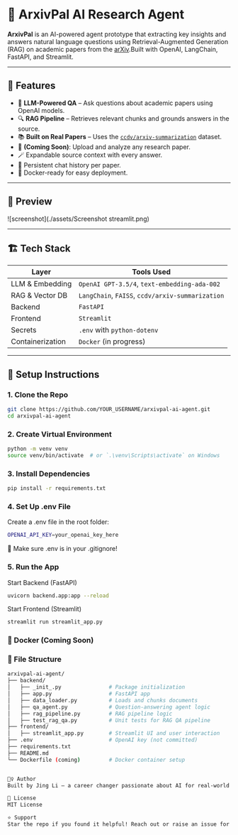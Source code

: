 # 🤖 ArxivPal AI Research Agent

**ArxivPal** is an AI-powered agent prototype that extracting key insights and answers natural language questions using Retrieval-Augmented Generation (RAG) on academic papers from the [arXiv](https://arxiv.org/).Built with OpenAI, LangChain, FastAPI, and Streamlit.

---

## 🚀 Features

- 🧠 **LLM-Powered QA** – Ask questions about academic papers using OpenAI models.
- 🔍 **RAG Pipeline** – Retrieves relevant chunks and grounds answers in the source.
- 📚 **Built on Real Papers** – Uses the [`ccdv/arxiv-summarization`](https://huggingface.co/datasets/ccdv/arxiv-summarization) dataset.
- 📂 **(Coming Soon)**: Upload and analyze any research paper.
- 🪄 Expandable source context with every answer.
- 💬 Persistent chat history per paper.
- 🐳 Docker-ready for easy deployment.

---

## 📸 Preview

![screenshot](./assets/Screenshot streamlit.png)

---


## 🏗️ Tech Stack

| Layer         | Tools Used                                                                 |
|---------------|-----------------------------------------------------------------------------|
| LLM & Embedding | `OpenAI GPT-3.5/4`, `text-embedding-ada-002`                              |
| RAG & Vector DB | `LangChain`, `FAISS`, `ccdv/arxiv-summarization`                         |
| Backend       | `FastAPI`                                                                  |
| Frontend      | `Streamlit`                                                                |
| Secrets       | `.env` with `python-dotenv`                                                |
| Containerization | `Docker` (in progress)                                                  |

---

## 🔧 Setup Instructions

### 1. Clone the Repo

```bash
git clone https://github.com/YOUR_USERNAME/arxivpal-ai-agent.git
cd arxivpal-ai-agent
```

### 2. Create Virtual Environment
```bash
python -m venv venv
source venv/bin/activate  # or `.\venv\Scripts\activate` on Windows
```

### 3. Install Dependencies
```bash
pip install -r requirements.txt
```

### 4. Set Up .env File
Create a .env file in the root folder:
```bash
OPENAI_API_KEY=your_openai_key_here
```

🔐 Make sure .env is in your .gitignore!

### 5. Run the App
Start Backend (FastAPI)
```bash
uvicorn backend.app:app --reload
```

Start Frontend (Streamlit)
```bash
streamlit run streamlit_app.py
```

### 🐳 Docker (Coming Soon)

### 📂 File Structure
```bash
arxivpal-ai-agent/
├── backend/
│   ├── _init_.py               # Package initialization
│   ├── app.py                  # FastAPI app
│   ├── data_loader.py          # Loads and chunks documents
│   ├── qa_agent.py             # Question-answering agent logic
│   ├── rag_pipeline.py         # RAG pipeline logic
│   ├── test_rag_qa.py          # Unit tests for RAG QA pipeline
├── frontend/
│   ├── streamlit_app.py        # Streamlit UI and user interaction
├── .env                        # OpenAI key (not committed)
├── requirements.txt
├── README.md
└── Dockerfile (coming)         # Docker container setup


🙋‍♀️ Author
Built by Jing Li – a career changer passionate about AI for real-world use cases.

📜 License
MIT License

⭐️ Support
Star the repo if you found it helpful! Reach out or raise an issue for feature requests or bugs.